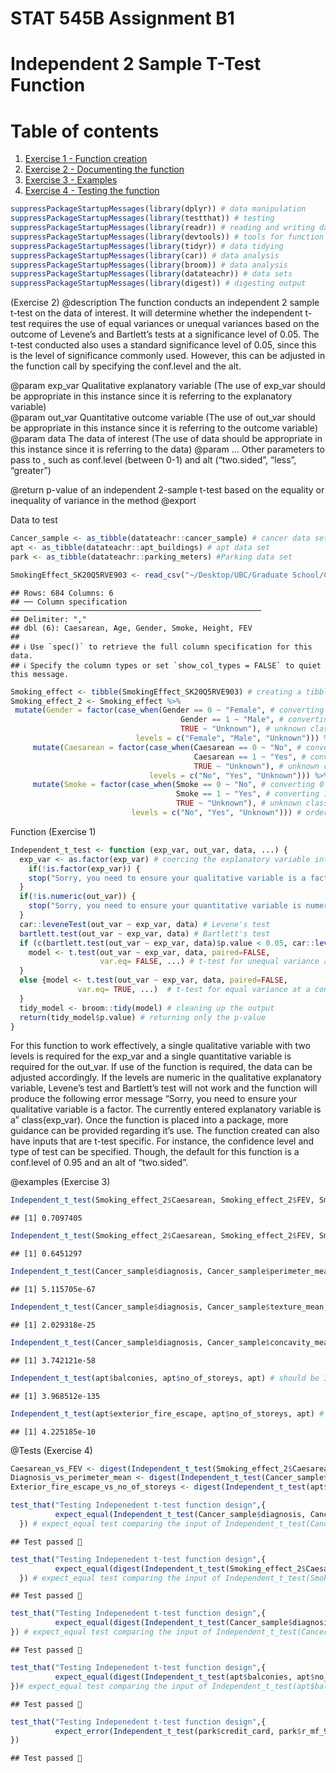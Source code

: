 STAT 545B Assignment B1
================

# Independent 2 Sample T-Test Function

# Table of contents

1.  [Exercise 1 - Function creation](#Exercise%201)
2.  [Exercise 2 - Documenting the function](#Exercise%202)
3.  [Exercise 3 - Examples](#Exercise%203)
4.  [Exercise 4 - Testing the function](#Exercise%204)

``` r
suppressPackageStartupMessages(library(dplyr)) # data manipulation
suppressPackageStartupMessages(library(testthat)) # testing
suppressPackageStartupMessages(library(readr)) # reading and writing data
suppressPackageStartupMessages(library(devtools)) # tools for function
suppressPackageStartupMessages(library(tidyr)) # data tidying
suppressPackageStartupMessages(library(car)) # data analysis
suppressPackageStartupMessages(library(broom)) # data analysis
suppressPackageStartupMessages(library(datateachr)) # data sets
suppressPackageStartupMessages(library(digest)) # digesting output
```

<a name="Exercise 2"></a>

(Exercise 2) @description The function
conducts an independent 2 sample t-test on the data of interest. It will
determine whether the independent t-test requires the use of equal
variances or unequal variances based on the outcome of Levene’s and
Bartlett’s tests at a significance level of 0.05. The t-test conducted
also uses a standard significance level of 0.05, since this is the level
of significance commonly used. However, this can be adjusted in the
function call by specifying the conf.level and the alt.

@param exp_var Qualitative explanatory variable (The use of exp_var
should be appropriate in this instance since it is referring to the
explanatory variable)  
@param out_var Quantitative outcome variable (The use of out_var should
be appropriate in this instance since it is referring to the outcome
variable) @param data The data of interest (The use of data should be
appropriate in this instance since it is referring to the data) @param …
Other parameters to pass to , such as conf.level (between 0-1) and alt
(“two.sided”, “less”, “greater”)

@return p-value of an independent 2-sample t-test based on the equality
or inequality of variance in the method @export

Data to test

``` r
Cancer_sample <- as_tibble(datateachr::cancer_sample) # cancer data set
apt <- as_tibble(datateachr::apt_buildings) # apt data set
park <- as_tibble(datateachr::parking_meters) #Parking data set

SmokingEffect_SK20Q5RVE903 <- read_csv("~/Desktop/UBC/Graduate School/Courses/Term 1/SPPH 400/Assignments/Assignment 3/SmokingEffect_SK20Q5RVE903.csv") # data from SPPH 400
```

    ## Rows: 684 Columns: 6
    ## ── Column specification ────────────────────────────────────────────────────────
    ## Delimiter: ","
    ## dbl (6): Caesarean, Age, Gender, Smoke, Height, FEV
    ## 
    ## ℹ Use `spec()` to retrieve the full column specification for this data.
    ## ℹ Specify the column types or set `show_col_types = FALSE` to quiet this message.

``` r
Smoking_effect <- tibble(SmokingEffect_SK20Q5RVE903) # creating a tibble
Smoking_effect_2 <- Smoking_effect %>% 
 mutate(Gender = factor(case_when(Gender == 0 ~ "Female", # converting entry 0 to Female
                                      Gender == 1 ~ "Male", # converting entry 1 to Male
                                      TRUE ~ "Unknown"), # unknown class
                            levels = c("Female", "Male", "Unknown"))) %>%
     mutate(Caesarean = factor(case_when(Caesarean == 0 ~ "No", # converting entry 0 to Non-cesarean birth
                                         Caesarean == 1 ~ "Yes", # converting entry 1 to Cesarean birth
                                         TRUE ~ "Unknown"), # unknown class
                               levels = c("No", "Yes", "Unknown"))) %>%
     mutate(Smoke = factor(case_when(Smoke == 0 ~ "No", # converting 0 to non-smoker
                                     Smoke == 1 ~ "Yes", # converting 1 to smoker
                                     TRUE ~ "Unknown"), # unknown class
                           levels = c("No", "Yes", "Unknown"))) # ordering levels
```

<a name="Exercise 1"></a> 

Function (Exercise 1)

``` r
Independent_t_test <- function (exp_var, out_var, data, ...) {
  exp_var <- as.factor(exp_var) # coercing the explanatory variable into a factor
    if(!is.factor(exp_var)) {
    stop("Sorry, you need to ensure your qualitative variable is a factor", " The currently entered explanatory variable is a ", class(exp_var)) #Checks to see if the exp_var input is numeric
  }
  if(!is.numeric(out_var)) {
    stop("Sorry, you need to ensure your quantitative variable is numeric.", " The currently entered outcome variable is a ", class(out_var)) #Checks to see if the out_var input is numeric
  }
  car::leveneTest(out_var ~ exp_var, data) # Levene's test
  bartlett.test(out_var ~ exp_var, data) # Bartlett's test
  if (c(bartlett.test(out_var ~ exp_var, data)$p.value < 0.05, car::leveneTest(out_var ~ exp_var, data)$p.value < 0.05)){
    model <- t.test(out_var ~ exp_var, data, paired=FALSE, 
                    var.eq= FALSE, ...) # t-test for unequal variance at a confidence level of 0.95
  }
  else {model <- t.test(out_var ~ exp_var, data, paired=FALSE, 
               var.eq= TRUE, ...)  # t-test for equal variance at a confidence level of 0.95
  }
  tidy_model <- broom::tidy(model) # cleaning up the output
  return(tidy_model$p.value) # returning only the p-value
}
```

<p>
For this function to work effectively, a single qualitative variable
with two levels is required for the exp_var and a single quantitative
variable is required for the out_var. If use of the function is
required, the data can be adjusted accordingly. If the levels are
numeric in the qualitative explanatory variable, Levene’s test and
Bartlett’s test will not work and the function will produce the
following error message “Sorry, you need to ensure your qualitative
variable is a factor. The currently entered explanatory variable is a”
class(exp_var). Once the function is placed into a package, more
guidance can be provided regarding it’s use. The function created can
also have inputs that are t-test specific. For instance, the confidence
level and type of test can be specified. Though, the default for this
function is a conf.level of 0.95 and an alt of “two.sided”.
</p>

<a name="Exercise 3"></a> 

@examples (Exercise 3)

``` r
Independent_t_test(Smoking_effect_2$Caesarean, Smoking_effect_2$FEV, Smoking_effect_2, conf.level=0.95, alt="two.sided") # should be 0.7097405
```

    ## [1] 0.7097405

``` r
Independent_t_test(Smoking_effect_2$Caesarean, Smoking_effect_2$FEV, Smoking_effect_2, conf.level=0.975, alt="greater") # should be 0.6451297
```

    ## [1] 0.6451297

``` r
Independent_t_test(Cancer_sample$diagnosis, Cancer_sample$perimeter_mean, Cancer_sample, conf.level=0.99, alt="less") # should be 5.115705e-67
```

    ## [1] 5.115705e-67

``` r
Independent_t_test(Cancer_sample$diagnosis, Cancer_sample$texture_mean, Cancer_sample, conf.level=0.95, alt="less") # should be 2.029318e-25
```

    ## [1] 2.029318e-25

``` r
Independent_t_test(Cancer_sample$diagnosis, Cancer_sample$concavity_mean, Cancer_sample, conf.level=0.95, alt="two.sided") # should be 3.742121e-58
```

    ## [1] 3.742121e-58

``` r
Independent_t_test(apt$balconies, apt$no_of_storeys, apt) # should be 3.968512e-135
```

    ## [1] 3.968512e-135

``` r
Independent_t_test(apt$exterior_fire_escape, apt$no_of_storeys, apt) # should be 4.225185e-10
```

    ## [1] 4.225185e-10

<a name="Exercise 4"></a> 

@Tests (Exercise 4)

``` r
Caesarean_vs_FEV <- digest(Independent_t_test(Smoking_effect_2$Caesarean, Smoking_effect_2$FEV, Smoking_effect_2)) # digesting the Independent_t_test input
Diagnosis_vs_perimeter_mean <- digest(Independent_t_test(Cancer_sample$diagnosis, Cancer_sample$perimeter_mean, Cancer_sample)) # digesting the Independent_t_test input
Exterior_fire_escape_vs_no_of_storeys <- digest(Independent_t_test(apt$balconies, apt$no_of_storeys, apt)) # digesting the Independent_t_test input
```

``` r
test_that("Testing Indepenedent t-test function design",{ 
          expect_equal(Independent_t_test(Cancer_sample$diagnosis, Cancer_sample$texture_mean, Cancer_sample), 4.058636e-25)
  }) # expect_equal test comparing the input of Independent_t_test(Cancer_sample$diagnosis, Cancer_sample$texture_mean, Cancer_sample) to the digested input
```

    ## Test passed 🥇

``` r
test_that("Testing Indepenedent t-test function design",{ 
          expect_equal(digest(Independent_t_test(Smoking_effect_2$Caesarean, Smoking_effect_2$FEV, Smoking_effect_2)), Caesarean_vs_FEV)
  }) # expect_equal test comparing the input of Independent_t_test(Smoking_effect_2$Caesarean, Smoking_effect_2$FEV, Smoking_effect_2) to the digested input
```

    ## Test passed 🎉

``` r
test_that("Testing Indepenedent t-test function design",{ 
          expect_equal(digest(Independent_t_test(Cancer_sample$diagnosis, Cancer_sample$perimeter_mean, Cancer_sample)), Diagnosis_vs_perimeter_mean)
}) # expect_equal test comparing the input of Independent_t_test(Cancer_sample$diagnosis, Cancer_sample$perimeter_mean, Cancer_sample) to the digested input
```

    ## Test passed 🎉

``` r
test_that("Testing Indepenedent t-test function design",{
          expect_equal(digest(Independent_t_test(apt$balconies, apt$no_of_storeys, apt)), Exterior_fire_escape_vs_no_of_storeys)
})# expect_equal test comparing the input of Independent_t_test(apt$balconies, apt$no_of_storeys, apt) to the digested input
```

    ## Test passed 🎊

``` r
test_that("Testing Indepenedent t-test function design",{
          expect_error(Independent_t_test(park$credit_card, park$r_mf_9a_6p, park), "Sorry, you need to ensure your quantitative variable is numeric. The currently entered outcome variable is a character") # expect_error test comparing the input error to the predicted error
})
```

    ## Test passed 🎉
